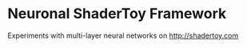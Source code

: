 # Neuronal ShaderToy Framework

Experiments with multi-layer neural networks on http://shadertoy.com
